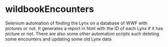 # wildbookEncounters
 Selenium automation of finding the Lynx on a database of WWF with pictures or not. It generates a report in html with the ID of each Lynx if it has picture or not. There are also some other automation scripts such deleting some encounters and updating some old Lynx data
